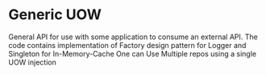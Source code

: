 # Generic UOW 
General API for use with some application to consume an external API. The code contains implementation of Factory design pattern for Logger and Singleton for In-Memory-Cache
One can Use Multiple repos using a single UOW injection
